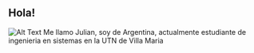 ## Hola! 
![Alt Text](https://media.giphy.com/media/vFKqnCdLPNOKc/giphy.gif)
Me llamo Julian, soy de Argentina, actualmente estudiante de ingenieria en sistemas en la UTN de Villa Maria

